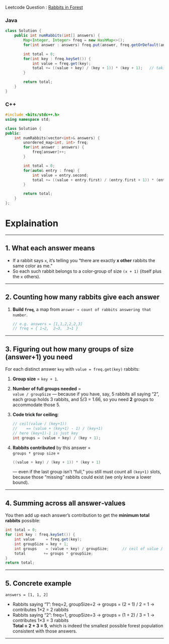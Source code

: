 Leetcode Question : [Rabbits in Forest](https://leetcode.com/problems/rabbits-in-forest/)

### Java
```java
class Solution {
    public int numRabbits(int[] answers) {
        Map<Integer, Integer> freq = new HashMap<>();
        for(int answer : answers) freq.put(answer, freq.getOrDefault(answer, 0) + 1);

        int total = 0;
        for(int key : freq.keySet()) {
            int value = freq.get(key);
            total += ((value + key) / (key + 1)) * (key + 1);   // taking the ceil value of (value/key + 1)
        }

        return total;
    }
}
```

### C++
```cpp
#include <bits/stdc++.h>
using namespace std;

class Solution {
public:
    int numRabbits(vector<int>& answers) {
        unordered_map<int, int> freq;
        for(int answer : answers) {
            freq[answer]++;
        }

        int total = 0;
        for(auto& entry : freq) {
            int value = entry.second;
            total += ((value + entry.first) / (entry.first + 1)) * (entry.first + 1);
        }

        return total;
    }
};
```

# Explaination
---

## 1. What each answer means

- If a rabbit says `x`, it’s telling you “there are exactly **x other** rabbits the same color as me.”
- So each such rabbit belongs to a color‑group of size `(x + 1)` (itself plus the `x` others).

---

## 2. Counting how many rabbits give each answer

1. **Build `freq`**, a map from `answer → count of rabbits answering that number`.  
   ```java
   // e.g. answers = [1,1,2,2,2,3]  
   // freq = { 1→2,  2→3,  3→1 }
   ```

---

## 3. Figuring out how many groups of size (answer+1) you need

For each distinct answer `key` with `value = freq.get(key)` rabbits:

1. **Group size** = `key + 1`.  
2. **Number of full groups needed** =  
   `value / groupSize`
   — because if you have, say, 5 rabbits all saying “2”, each group holds 3 rabbits, and 5/3 = 1.66, so you need **2** groups to accommodate those 5.

3. **Code trick for ceiling**:  
   ```java
   // ceil(value / (key+1)) 
   //    == (value + (key+1) - 1) / (key+1)
   // here (key+1)-1 is just key
   int groups = (value + key) / (key + 1);
   ```

4. **Rabbits contributed** by this answer =  
   `groups * group size` =  
   ```java
   ((value + key) / (key + 1)) * (key + 1)
   ```
   — even if the last group isn’t “full,” you still must count all `(key+1)` slots, because those “missing” rabbits could exist (we only know a lower bound).

---

## 4. Summing across all answer‐values

You then add up each answer’s contribution to get the **minimum total rabbits** possible:

```java
int total = 0;
for (int key : freq.keySet()) {
    int value     = freq.get(key);
    int groupSize = key + 1;
    int groups    = (value + key) / groupSize;      // ceil of value / groupSize
    total        += groups * groupSize;
}
return total;
```

---

## 5. Concrete example

```text
answers = [1, 1, 2]
```
- Rabbits saying “1”: freq=2, groupSize=2 → groups = (2 + 1) / 2 = 1 → contributes 1×2 = 2 rabbits  
- Rabbits saying “2”: freq=1, groupSize=3 → groups = (1 + 2) / 3 = 1 → contributes 1×3 = 3 rabbits  
**Total = 2 + 3 = 5**, which is indeed the smallest possible forest population consistent with those answers.

---

